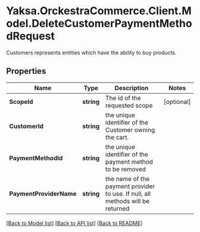 # Yaksa.OrckestraCommerce.Client.Model.DeleteCustomerPaymentMethodRequest
Customers represents entities which have the ability to buy products.

## Properties

Name | Type | Description | Notes
------------ | ------------- | ------------- | -------------
**ScopeId** | **string** | The id of the requested scope | [optional] 
**CustomerId** | **string** | the unique identifier of the Customer owning the cart. | 
**PaymentMethodId** | **string** | the unique identifier of the payment method to be removed | 
**PaymentProviderName** | **string** | the name of the payment provider to use. If null, all methods will be returned | 

[[Back to Model list]](../README.md#documentation-for-models) [[Back to API list]](../README.md#documentation-for-api-endpoints) [[Back to README]](../README.md)

